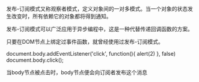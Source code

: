 发布-订阅模式又称观察者模式，定义对象间的一对多模式。当一个对象的状态发生改变时，所有依赖它的对象都将得到通知。    

发布-订阅模式可以广泛应用于异步编程中，这是一种代替传递回调函数的方案。

只要在DOM节点上绑定过事件函数，就曾经使用过发布-订阅模式。

document.body.addEventListener('click', function(){
  alert(2)
}, false)
document.body.click();

当body节点被点击时，body节点便会向订阅者发布这个消息
